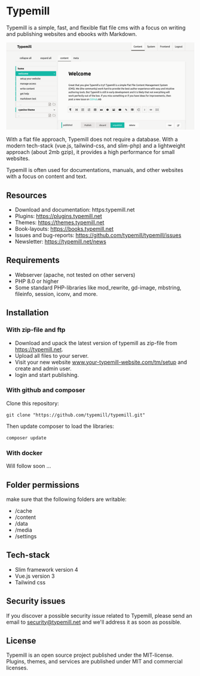 # Typemill

Typemill is a simple, fast, and flexible flat file cms with a focus on writing and publishing websites and ebooks with Markdown.

![TYPEMILL Screenshot](/typemill.png)

With a flat file approach, Typemill does not require a database. With a modern tech-stack (vue.js, tailwind-css, and slim-php) and a lightweight approach (about 2mb gzip), it provides a high performance for small websites.

Typemill is often used for documentations, manuals, and other websites with a focus on content and text.

## Resources

* Download and documentation: https:typemill.net
* Plugins: https://plugins.typemill.net
* Themes: https://themes.typemill.net
* Book-layouts: https://books.typemill.net
* Issues and bug-reports: https://github.com/typemill/typemill/issues
* Newsletter: https://typemill.net/news

## Requirements

* Webserver (apache, not tested on other servers)
* PHP 8.0 or higher
* Some standard PHP-libraries like mod_rewrite, gd-image, mbstring, fileinfo, session, iconv, and more.

## Installation

### With zip-file and ftp

* Download and upack the latest version of typemill as zip-file from https://typemill.net.
* Upload all files to your server.
* Visit your new website www.your-typemill-website.com/tm/setup and create and admin user.
* login and start publishing.

### With github and composer 

Clone this repository:

```
git clone "https://github.com/typemill/typemill.git"
```
Then update composer to load the libraries:

```
composer update
```

### With docker

Will follow soon ...

## Folder permissions

make sure that the following folders are writable:

* /cache
* /content
* /data
* /media
* /settings

## Tech-stack

* Slim framework version 4
* Vue.js version 3
* Tailwind css

## Security issues

If you discover a possible security issue related to Typemill, please send an email to security@typemill.net and we'll address it as soon as possible.

## License

Typemill is an open source project published under the MIT-license. Plugins, themes, and services are published under MIT and commercial licenses.